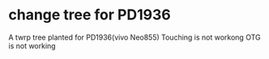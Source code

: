 # change tree for PD1936
A twrp tree planted for PD1936(vivo Neo855)
Touching is not workong
OTG is not working
